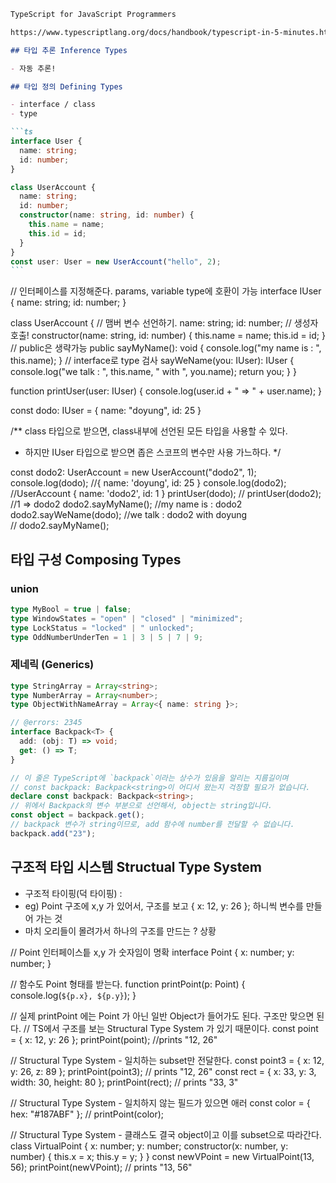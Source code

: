 ````md
TypeScript for JavaScript Programmers

https://www.typescriptlang.org/docs/handbook/typescript-in-5-minutes.html#defining-types

## 타입 추론 Inference Types

- 자동 추론!

## 타입 정의 Defining Types

- interface / class
- type

```ts
interface User {
  name: string;
  id: number;
}

class UserAccount {
  name: string;
  id: number;
  constructor(name: string, id: number) {
    this.name = name;
    this.id = id;
  }
}
const user: User = new UserAccount("hello", 2);
```
````

// 인터페이스를 지정해준다. params, variable type에 호환이 가능
interface IUser {
name: string;
id: number;
}

class UserAccount {
// 맴버 변수 선언하기.
name: string; id: number;
// 생성자 호출!
constructor(name: string, id: number) {
this.name = name;
this.id = id;
}
// public은 생략가능
public sayMyName(): void {
console.log("my name is : ", this.name);
}
// interface로 type 검사
sayWeName(you: IUser): IUser {
console.log("we talk : ", this.name, " with ", you.name);
return you;
}
}

function printUser(user: IUser) {
console.log(user.id + " => " + user.name);
}

const dodo: IUser = {
name: "doyung",
id: 25
}

/\*\* class 타입으로 받으면, class내부에 선언된 모든 타입을 사용할 수 있다.

- 하지만 IUser 타입으로 받으면 좁은 스코프의 변수만 사용 가느하다.
  \*/

const dodo2: UserAccount = new UserAccount("dodo2", 1);
console.log(dodo); //{ name: 'doyung', id: 25 }
console.log(dodo2); //UserAccount { name: 'dodo2', id: 1 }
printUser(dodo); //
printUser(dodo2); //1 => dodo2
dodo2.sayMyName(); //my name is : dodo2
dodo2.sayWeName(dodo); //we talk : dodo2 with doyung  
// dodo2.sayMyName();

## 타입 구성 Composing Types

### union

```ts
type MyBool = true | false;
type WindowStates = "open" | "closed" | "minimized";
type LockStatus = "locked" | " unlocked";
type OddNumberUnderTen = 1 | 3 | 5 | 7 | 9;
```

### 제네릭 (Generics)

```ts
type StringArray = Array<string>;
type NumberArray = Array<number>;
type ObjectWithNameArray = Array<{ name: string }>;
```

```ts
// @errors: 2345
interface Backpack<T> {
  add: (obj: T) => void;
  get: () => T;
}

// 이 줄은 TypeScript에 `backpack`이라는 상수가 있음을 알리는 지름길이며
// const backpack: Backpack<string>이 어디서 왔는지 걱정할 필요가 없습니다.
declare const backpack: Backpack<string>;
// 위에서 Backpack의 변수 부분으로 선언해서, object는 string입니다.
const object = backpack.get();
// backpack 변수가 string이므로, add 함수에 number를 전달할 수 없습니다.
backpack.add("23");
```

## 구조적 타입 시스템 Structual Type System

- 구조적 타이핑(덕 타이핑) :
- eg) Point 구조에 x,y 가 있어서, 구조를 보고 { x: 12, y: 26 }; 하니씩 변수를 만들어 가는 것
- 마치 오리들이 몰려가서 하나의 구조를 만드는 ? 상황

// Point 인터페이스틑 x,y 가 숫자임이 명확
interface Point {
x: number;
y: number;
}

// 함수도 Point 형태를 받는다.
function printPoint(p: Point) {
console.log(`${p.x}, ${p.y}`);
}

// 실제 printPoint 에는 Point 가 아닌 일반 Object가 들어가도 된다. 구조만 맞으면 된다.
// TS에서 구조를 보는 Structural Type System 가 있기 때문이다.
const point = { x: 12, y: 26 };
printPoint(point); //prints "12, 26"

// Structural Type System - 일치하는 subset만 전달한다.
const point3 = { x: 12, y: 26, z: 89 };
printPoint(point3); // prints "12, 26"
const rect = { x: 33, y: 3, width: 30, height: 80 };
printPoint(rect); // prints "33, 3"

// Structural Type System - 일치하지 않는 필드가 있으면 애러
const color = { hex: "#187ABF" };
// printPoint(color);

// Structural Type System - 클래스도 결국 object이고 이를 subset으로 따라간다.
class VirtualPoint {
x: number;
y: number;
constructor(x: number, y: number) {
this.x = x;
this.y = y;
}
}
const newVPoint = new VirtualPoint(13, 56);
printPoint(newVPoint); // prints "13, 56"

```

```
